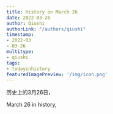 ```yaml
---
title: History on March 26
date: 2022-03-26
author: Qiushi 
authorLink: "/authors/qiushi"
timestamp: 
- 2022-03
- 03-26
multitype: 
- qiushi
tags: 
- todayinhistory
featuredImagePreview: '/img/icon.png'
---
```









历史上的3月26日，

March 26 in history, 

<!--more-->

